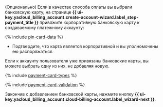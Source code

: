 (Опционально) Если в качестве способа оплаты вы выбрали банковскую карту, на странице **{{ ui-key.yacloud_billing_account.create-account-wizard.label_step-payment_title }}** привяжите корпоративную банковскую карту к создаваемому платежному аккаунту:

{% include [pin-card-data](../../_includes/billing/pin-card-data.md) %}

* Подтвердите, что карта является корпоративной и вы уполномочены ею распоряжаться.

Если к аккаунту пользователя уже привязаны банковские карты, вы можете выбрать одну из них, не добавляя новую.

{% include [payment-card-types](../../_includes/billing/payment-card-types-business.md) %}

{% include [payment-card-validation](../../_includes/billing/payment-card-validation.md) %}

Закончив с добавлением банковской карты, нажмите кнопку **{{ ui-key.yacloud_billing_account.cloud-billing-account.label_wizard-next }}**.